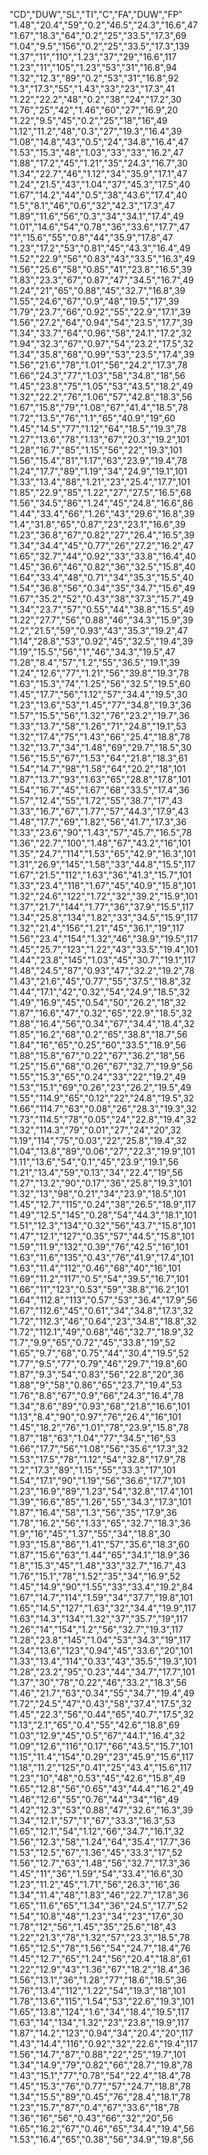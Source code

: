"CD","DUW","SL","TI","C","FA","DUW","FP"
"1.48","20.4","59","0.2","46.5","24.3","16.6",47
"1.67","18.3","64","0.2","25","33.5","17.3",69
"1.04","9.5","156","0.2","25","33.5","17.3",139
"1.37","11","110","1.23","37","29","16.6",117
"1.23","11","105","1.23","53","31","16.8",94
"1.32","12.3","89","0.2","53","31","16.8",92
"1.3","17.3","55","1.43","33","23","17.3",41
"1.22","22.2","48","0.2","38","24","17.2",30
"1.76","25","42","1.46","60","27","16.9",20
"1.22","9.5","45","0.2","25","18","16",49
"1.12","11.2","48","0.3","27","19.3","16.4",39
"1.08","14.8","43","0.5","24","34.8","16.4",47
"1.53","15.3","48","1.03","33","33","16.2",47
"1.88","17.2","45","1.21","35","24.3","16.7",30
"1.34","22.7","46","1.12","34","35.9","17.1",47
"1.24","21.5","43","1.04","37","45.3","17.5",40
"1.67","14.2","44","0.5","38","43.6","17.4",40
"1.5","8.1","46","0.6","32","42.3","17.3",47
"1.89","11.6","56","0.3","34","34.1","17.4",49
"1.01","14.6","54","0.78","36","33.6","17.7",47
"1","15.6","55","0.8","44","35.9","17.8",47
"1.23","17.2","53","0.81","45","43.3","16.4",49
"1.52","22.9","56","0.83","43","33.5","16.3",49
"1.56","25.6","58","0.85","41","23.8","16.5",39
"1.83","23.3","67","0.87","47","34.5","16.7",49
"1.24","21","65","0.88","45","32.7","16.8",39
"1.55","24.6","67","0.9","48","19.5","17",39
"1.79","23.7","66","0.92","55","22.9","17.1",39
"1.56","27.2","64","0.94","54","23.5","17.7",39
"1.34","33.7","64","0.96","58","24.1","17.2",32
"1.94","32.3","67","0.97","54","23.2","17.5",32
"1.34","35.8","68","0.99","53","23.5","17.4",39
"1.56","21.6","78","1.01","56","24.2","17.3",78
"1.66","24.3","77","1.03","58","34.8","18",56
"1.45","23.8","75","1.05","53","43.5","18.2",49
"1.32","22.2","76","1.06","57","42.8","18.3",56
"1.67","15.8","79","1.08","67","41.4","18.5",78
"1.72","13.5","76","1.1","65","40.9","19",60
"1.45","14.5","77","1.12","64","18.5","19.3",78
"1.27","13.6","78","1.13","67","20.3","19.2",101
"1.28","16.7","85","1.15","56","22","19.3",101
"1.56","15.4","81","1.17","63","23.9","19.4",78
"1.24","17.7","89","1.19","34","24.9","19.1",101
"1.33","13.4","88","1.21","23","25.4","17.7",101
"1.85","22.9","85","1.22","27","27.5","16.5",68
"1.56","34.5","86","1.24","45","24.8","16.6",86
"1.44","33.4","66","1.26","43","29.6","16.8",39
"1.4","31.8","65","0.87","23","23.1","16.6",39
"1.23","36.8","67","0.82","27","26.4","16.5",39
"1.34","34.4","45","0.77","26","27.2","16.2",47
"1.65","32.7","44","0.92","33","33.8","16.4",40
"1.45","36.6","46","0.82","36","32.5","15.8",40
"1.64","33.4","48","0.71","34","35.3","15.5",40
"1.54","36.8","56","0.34","35","34.7","15.6",49
"1.67","35.2","52","0.43","38","37.3","15.7",49
"1.34","23.7","57","0.55","44","38.8","15.5",49
"1.22","27.7","56","0.88","46","34.3","15.9",39
"1.2","21.5","59","0.93","43","35.3","19.2",47
"1.14","28.8","53","0.92","45","32.5","19.4",39
"1.19","15.5","56","1","46","34.3","19.5",47
"1.28","8.4","57","1.2","55","36.5","19.1",39
"1.24","12.6","77","1.21","56","39.8","19.3",78
"1.63","15.3","74","1.25","56","32.5","19.5",60
"1.45","17.7","56","1.12","57","34.4","19.5",30
"1.23","13.6","53","1.45","77","34.8","19.3",36
"1.57","15.5","56","1.32","76","23.2","19.7",36
"1.33","13.7","58","1.26","71","24.8","19.1",53
"1.32","17.4","75","1.43","66","25.4","18.8",78
"1.32","13.7","34","1.48","69","29.7","18.5",30
"1.56","15.5","67","1.53","64","21.8","18.3",61
"1.54","14.7","98","1.58","64","20.2","18",101
"1.87","13.7","93","1.63","65","28.8","17.8",101
"1.54","16.7","45","1.67","68","33.5","17.4",36
"1.57","12.4","55","1.72","55","38.7","17",43
"1.33","16.7","67","1.77","57","44.3","17.9",43
"1.48","17.7","69","1.82","56","41.7","17.3",36
"1.33","23.6","90","1.43","57","45.7","16.5",78
"1.36","22.7","100","1.48","67","43.2","16",101
"1.35","24.7","114","1.53","65","42.9","16.3",101
"1.31","26.9","145","1.58","33","44.8","15.5",117
"1.67","21.5","112","1.63","36","41.3","15.7",101
"1.33","23.4","118","1.67","45","40.9","15.8",101
"1.32","24.6","122","1.72","32","39.2","15.9",101
"1.37","21.7","144","1.77","36","37.9","15.5",117
"1.34","25.8","134","1.82","33","34.5","15.9",117
"1.32","21.4","156","1.21","45","36.1","19",117
"1.56","23.4","154","1.32","46","38.9","19.5",117
"1.45","25.7","123","1.22","43","33.5","19.4",101
"1.44","23.8","145","1.03","45","30.7","19.1",117
"1.48","24.5","87","0.93","47","32.2","19.2",78
"1.43","21.6","45","0.77","55","37.5","18.8",32
"1.44","17.1","42","0.32","54","24.9","18.5",32
"1.49","16.9","45","0.54","50","26.2","18",32
"1.87","16.6","47","0.32","65","22.9","18.5",32
"1.88","16.4","56","0.34","67","34.4","18.4",32
"1.85","16.2","68","0.2","65","38.8","18.7",56
"1.84","16","65","0.25","60","33.5","18.9",56
"1.88","15.8","67","0.22","67","36.2","18",56
"1.25","15.6","68","0.26","67","32.7","19.9",56
"1.55","15.3","65","0.24","33","22","19.2",49
"1.53","15.1","69","0.26","23","26.2","19.5",49
"1.55","114.9","65","0.12","22","24.8","19.5",32
"1.66","114.7","63","0.08","26","28.3","19.3",32
"1.73","114.5","78","0.05","24","22.8","19.4",32
"1.32","114.3","79","0.01","27","24","20",32
"1.19","114","75","0.03","22","25.8","19.4",32
"1.04","13.8","89","0.06","27","22.3","19.9",101
"1.11","13.6","54","0.1","45","23.9","19.1",56
"1.21","13.4","59","0.13","34","22.4","19",56
"1.27","13.2","90","0.17","36","25.8","19.3",101
"1.32","13","98","0.21","34","23.9","18.5",101
"1.45","12.7","115","0.24","38","26.5","18.9",117
"1.49","12.5","145","0.28","54","44.3","18.1",101
"1.51","12.3","134","0.32","56","43.7","15.8",101
"1.47","12.1","127","0.35","57","44.5","15.8",101
"1.59","11.9","132","0.39","76","42.5","16",101
"1.63","11.6","135","0.43","76","41.9","17.4",101
"1.63","11.4","112","0.46","68","40","16",101
"1.69","11.2","117","0.5","54","39.5","16.7",101
"1.66","11","123","0.53","59","38.8","16.2",101
"1.64","112.8","113","0.57","53","36.4","17.9",56
"1.67","112.6","45","0.61","34","34.8","17.3",32
"1.72","112.3","46","0.64","23","34.8","18.8",32
"1.72","112.1","49","0.68","46","32.7","18.9",32
"1.7","9.9","65","0.72","45","33.8","19",52
"1.65","9.7","68","0.75","44","30.4","19.5",52
"1.77","9.5","77","0.79","46","29.7","19.8",60
"1.87","9.3","54","0.83","56","22.8","20",36
"1.88","9","58","0.86","65","23.7","19.4",53
"1.76","8.8","67","0.9","66","24.3","16.4",78
"1.34","8.6","89","0.93","68","21.8","16.6",101
"1.13","8.4","90","0.97","76","26.4","16",101
"1.45","18.2","76","1.01","78","23.9","15.8",78
"1.87","18","63","1.04","77","34.5","16",53
"1.66","17.7","56","1.08","56","35.6","17.3",32
"1.53","17.5","78","1.12","54","32.8","17.9",78
"1.2","17.3","89","1.15","55","33.3","17",101
"1.54","17.1","90","1.19","56","36.6","17.7",101
"1.23","16.9","89","1.23","54","32.8","17.4",101
"1.39","16.6","85","1.26","55","34.3","17.3",101
"1.87","16.4","58","1.3","56","35","17.9",36
"1.78","16.2","56","1.33","65","32.7","18.3",36
"1.9","16","45","1.37","55","34","18.8",30
"1.93","15.8","86","1.41","57","35.6","18.3",60
"1.87","15.6","63","1.44","65","34.1","18.9",36
"1.8","15.3","45","1.48","33","32.7","16.7",43
"1.76","15.1","78","1.52","35","34","16.9",52
"1.45","14.9","90","1.55","33","33.4","19.2",84
"1.67","14.7","114","1.59","34","37.7","19.8",101
"1.65","14.5","127","1.63","32","34.4","19.9",117
"1.63","14.3","134","1.32","37","35.7","19",117
"1.26","14","154","1.2","56","32.7","19.3",117
"1.28","23.8","145","1.04","53","34.3","19",117
"1.34","13.6","123","0.94","45","33.6","20",101
"1.33","13.4","114","0.33","43","35.5","19.3",101
"1.28","23.2","95","0.23","44","34.7","17.7",101
"1.37","30","78","0.22","46","33.2","18.3",56
"1.46","21.7","63","0.34","55","34.7","19.4",49
"1.72","24.5","47","0.43","58","37.4","17.5",32
"1.45","22.3","56","0.44","65","40.7","17.5",32
"1.13","2.1","65","0.4","55","42.6","18.8",69
"1.03","12.9","45","0.5","67","44.1","16.4",32
"1.09","12.6","116","0.17","66","43.5","15.7",101
"1.15","11.4","154","0.29","23","45.9","15.6",117
"1.18","11.2","125","0.41","25","43.4","15.6",117
"1.23","10","48","0.53","45","42.6","15.8",49
"1.65","12.8","56","0.65","43","44.4","16.2",49
"1.46","12.6","55","0.76","44","34","16",49
"1.42","12.3","53","0.88","47","32.6","16.3",39
"1.34","12.1","57","1","67","33.3","16.3",53
"1.65","12.1","54","1.12","66","34.7","16.1",32
"1.56","12.3","58","1.24","64","35.4","17.7",36
"1.53","12.5","67","1.36","45","33.3","17",52
"1.56","12.7","63","1.48","56","32.7","17.3",36
"1.45","11","36","1.59","54","33.4","16.6",30
"1.23","11.2","45","1.71","56","26.3","16",36
"1.34","11.4","48","1.83","46","22.7","17.8",36
"1.65","11.6","65","1.34","36","24.5","17.7",52
"1.54","10.8","48","1.23","34","23","17.6",30
"1.78","12","56","1.45","35","25.6","18",43
"1.22","21.3","78","1.32","57","23.3","18.5",78
"1.65","12.5","78","1.56","54","24.7","18.4",76
"1.45","12.7","65","1.24","56","20.4","18.8",61
"1.22","12.9","43","1.36","67","18.2","18.4",36
"1.56","13.1","36","1.28","77","18.6","18.5",36
"1.76","13.4","112","1.22","54","19.3","18",101
"1.78","13.6","115","1.54","53","22.6","19.3",101
"1.65","13.8","124","1.6","34","18.4","19.5",117
"1.63","14","134","1.32","23","23.8","19.9",117
"1.87","14.2","123","0.94","34","20.4","20",117
"1.43","14.4","116","0.92","32","22.6","19.4",117
"1.56","14.7","87","0.88","22","25","19.7",101
"1.34","14.9","79","0.82","66","28.7","19.8",78
"1.43","15.1","77","0.78","54","22.4","18.4",78
"1.45","15.3","76","0.77","57","24.7","18.8",78
"1.34","15.5","89","0.45","76","28.4","18.1",78
"1.23","15.7","87","0.4","67","33.6","18",78
"1.36","16","56","0.43","66","32","20",56
"1.65","16.2","67","0.46","65","34.4","19.4",56
"1.53","16.4","65","0.38","56","34.9","19.8",56
